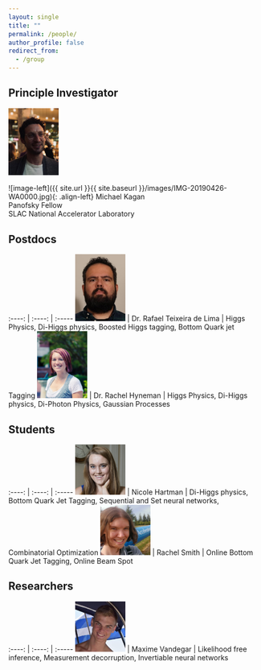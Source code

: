 ```yaml
---
layout: single
title: ""
permalink: /people/
author_profile: false
redirect_from:
  - /group
---
```





## Principle Investigator

<img src="../images/IMG-20190426-WA0000.jpg"  width="100" alt="">

![image-left]({{ site.url }}{{ site.baseurl }}/images/IMG-20190426-WA0000.jpg){: .align-left} Michael Kagan  <br /> Panofsky Fellow  <br /> SLAC National Accelerator Laboratory


## Postdocs

:----: | :----: | :-----
<img src="../images/rafael.jpg"  width="100" alt=""> | Dr. Rafael Teixeira de Lima |  Higgs Physics, Di-Higgs physics, Boosted Higgs tagging, Bottom Quark jet Tagging
<img src="../images/hyneman.jpg"  width="100" alt=""> | Dr. Rachel Hyneman |  Higgs Physics, Di-Higgs physics, Di-Photon Physics, Gaussian Processes

## Students

:----: | :----: | :-----
<img src="../images/nicole.jpg"  width="100" alt=""> | Nicole Hartman |  Di-Higgs physics, Bottom Quark Jet Tagging, Sequential and Set neural networks, Combinatorial Optimization
<img src="../images/rachel.jpg"  width="100" alt=""> | Rachel Smith | Online  Bottom Quark Jet Tagging, Online Beam Spot

## Researchers

:----: | :----: | :-----
<img src="../images/maxime.jpg"  width="100" alt=""> | Maxime Vandegar | Likelihood free inference, Measurement decorruption, Invertiable neural networks
